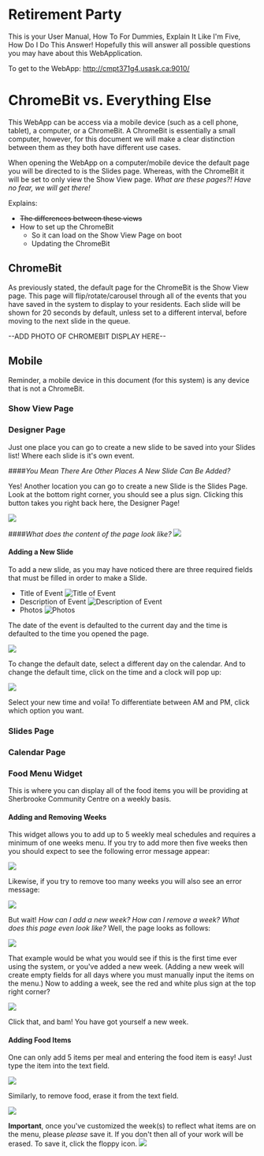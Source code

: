 # Retirement Party
This is your User Manual, How To For Dummies, Explain It Like I'm Five, How Do I Do This Answer!
Hopefully this will answer all possible questions you may have about this WebApplication.

To get to the WebApp:
http://cmpt371g4.usask.ca:9010/

# ChromeBit vs. Everything Else
This WebApp can be access via a mobile device (such as a cell phone, tablet), a computer, or a ChromeBit. A ChromeBit is essentially a small computer, however, for this document we will make a clear distinction between them as they both have different use cases.

When opening the WebApp on a computer/mobile device the default page you will be directed to is the Slides page. Whereas, with the ChromeBit it will be set to only view the Show View page. <i>What are these pages?! Have no fear, we will get there!</i>

Explains:
* <s>The differences between these views</s>
* How to set up the ChromeBit
    * So it can load on the Show View Page on boot
    * Updating the ChromeBit
## ChromeBit
As previously stated, the default page for the ChromeBit is the Show View page. 
This page will flip/rotate/carousel through all of the events that you have saved in the system to display to your residents. 
Each slide will be shown for 20 seconds by default, unless set to a different interval, before moving to the next slide in the queue.

--ADD PHOTO OF CHROMEBIT DISPLAY HERE--

## Mobile
Reminder, a mobile device in this document (for this system) is any device that is not a ChromeBit. 
### Show View Page
### Designer Page
Just one place you can go to create a new slide to be saved into your Slides list! Where each slide is it's own event. 

####*You Mean There Are Other Places A New Slide Can Be Added?*

Yes! Another location you can go to create a new Slide is the Slides Page. Look at the bottom right corner, you should see a plus sign.
Clicking this button takes you right back here, the Designer Page!

![](slidesSnapshots/addSlide.PNG)

####*What does the content of the page look like?*
![](designerSnapshots/page.PNG)


#### Adding a New Slide
To add a new slide, as you may have noticed there are three required fields that must be filled in order to make a Slide.
* Title of Event ![Title of Event](designerSnapshots/title.PNG)
* Description of Event ![Description of Event](designerSnapshots/desc.PNG)
* Photos ![Photos](designerSnapshots/photos.PNG)

The date of the event is defaulted to the current day and the time is defaulted to the time you opened the page. 

![](designerSnapshots/dateAndTime.PNG)

To change the default date, select a different day on the calendar.
And to change the default time, click on the time and a clock will pop up:

![](designerSnapshots/changeTime.PNG)

Select your new time and voila! To differentiate between AM and PM, click which option you want. 


### Slides Page
### Calendar Page
### Food Menu Widget
This is where you can display all of the food items you will be providing at Sherbrooke Community Centre on a weekly basis.
#### Adding and Removing Weeks
This widget allows you to add up to 5 weekly meal schedules and requires a minimum of one weeks menu.
If you try to add more then five weeks then you should expect to see the following error message appear: 

![](foodMenuSnapshots/5weekMax.PNG)

Likewise, if you try to remove too many weeks you will also see an error message:

![](foodMenuSnapshots/1weekMin.PNG)

But wait! *How can I add a new week? How can I remove a week? What does this page even look like?*
Well, the page looks as follows: 

![](foodMenuSnapshots/emptyWeek.PNG)

That example would be what you would see if this is the first time ever using the system, or you've added a new week.
(Adding a new week will create empty fields for all days where you must manually input the items on the menu.)
Now to adding a week, see the red and white plus sign at the top right corner? 

![](foodMenuSnapshots/addWeek.PNG)

Click that, and bam! You have got yourself a new week.

#### Adding Food Items

One can only add 5 items per meal and entering the food item is easy! Just type the item into the text field.

![](foodMenuSnapshots/enterFood.PNG)

Similarly, to remove food, erase it from the text field.

![](foodMenuSnapshots/removeFood.PNG)

**Important**, once you've customized the week(s) to reflect what items are on the menu, please *please* save it. If you don't then all of your work will be erased. 
To save it, click the floppy icon. ![](foodMenuSnapshots/saveMenu.PNG)

